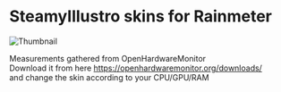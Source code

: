 # SteamyIllustro skins for Rainmeter  
![Thumbnail](https://i.imgur.com/yIANYoH.png)
  
Measurements gathered from OpenHardwareMonitor  
Download it from here https://openhardwaremonitor.org/downloads/  
and change the skin according to your CPU/GPU/RAM  

